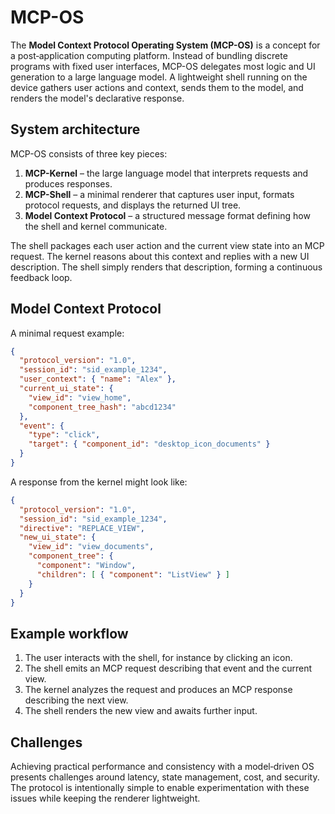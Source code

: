 # MCP-OS

The **Model Context Protocol Operating System (MCP-OS)** is a concept for a post‑application computing platform. Instead of bundling discrete programs with fixed user interfaces, MCP-OS delegates most logic and UI generation to a large language model. A lightweight shell running on the device gathers user actions and context, sends them to the model, and renders the model's declarative response.

## System architecture

MCP-OS consists of three key pieces:

1. **MCP-Kernel** – the large language model that interprets requests and produces responses.
2. **MCP-Shell** – a minimal renderer that captures user input, formats protocol requests, and displays the returned UI tree.
3. **Model Context Protocol** – a structured message format defining how the shell and kernel communicate.

The shell packages each user action and the current view state into an MCP request. The kernel reasons about this context and replies with a new UI description. The shell simply renders that description, forming a continuous feedback loop.

## Model Context Protocol

A minimal request example:

```json
{
  "protocol_version": "1.0",
  "session_id": "sid_example_1234",
  "user_context": { "name": "Alex" },
  "current_ui_state": {
    "view_id": "view_home",
    "component_tree_hash": "abcd1234"
  },
  "event": {
    "type": "click",
    "target": { "component_id": "desktop_icon_documents" }
  }
}
```

A response from the kernel might look like:

```json
{
  "protocol_version": "1.0",
  "session_id": "sid_example_1234",
  "directive": "REPLACE_VIEW",
  "new_ui_state": {
    "view_id": "view_documents",
    "component_tree": {
      "component": "Window",
      "children": [ { "component": "ListView" } ]
    }
  }
}
```

## Example workflow

1. The user interacts with the shell, for instance by clicking an icon.
2. The shell emits an MCP request describing that event and the current view.
3. The kernel analyzes the request and produces an MCP response describing the next view.
4. The shell renders the new view and awaits further input.

## Challenges

Achieving practical performance and consistency with a model‑driven OS presents challenges around latency, state management, cost, and security. The protocol is intentionally simple to enable experimentation with these issues while keeping the renderer lightweight.

